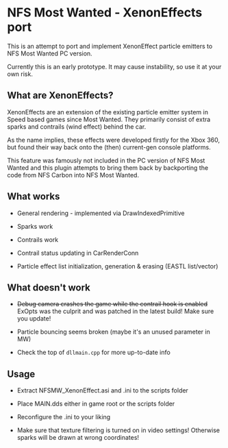 # NFS Most Wanted - XenonEffects port

This is an attempt to port and implement XenonEffect particle emitters to NFS Most Wanted PC version.

Currently this is an early prototype. It may cause instability, so use it at your own risk.

## What are XenonEffects?

XenonEffects are an extension of the existing particle emitter system in Speed based games since Most Wanted. They primarily consist of extra sparks and contrails (wind effect) behind the car.

As the name implies, these effects were developed firstly for the Xbox 360, but found their way back onto the (then) current-gen console platforms.

This feature was famously not included in the PC version of NFS Most Wanted and this plugin attempts to bring them back by backporting the code from NFS Carbon into NFS Most Wanted.

## What works

- General rendering - implemented via DrawIndexedPrimitive

- Sparks work

- Contrails work

- Contrail status updating in CarRenderConn

- Particle effect list initialization, generation & erasing (EASTL list/vector)

## What doesn't work

- ~~Debug camera crashes the game while the contrail hook is enabled~~ ExOpts was the culprit and was patched in the latest build! Make sure you update!

- Particle bouncing seems broken (maybe it's an unused parameter in MW)

- Check the top of `dllmain.cpp` for more up-to-date info

## Usage

- Extract NFSMW_XenonEffect.asi and .ini to the scripts folder

- Place MAIN.dds either in game root or the scripts folder

- Reconfigure the .ini to your liking

- Make sure that texture filtering is turned on in video settings! Otherwise sparks will be drawn at wrong coordinates!
